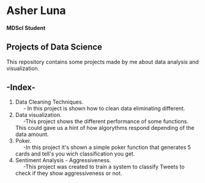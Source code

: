 # Asher Luna
#### MDScI Student

## Projects of Data Science
This repository contains some projects made by me about data analysis and visualization.

## -Index-
1. Data Cleaning Techniques.<br>
$\quad$ - In this project is shown how to clean data eliminating different.
2. Data visualization.<br>
$\quad$ -This project shows the different performance of some functions. This could gave us a hint of how algorythms respond depending of the data amount.
3. Poker.<br>
$\quad$ -In this project it's shown a simple poker function that generates 5 cards and tell's you wich classification you get.
4. Sentiment Analysis - Aggressiveness.<br>
$\quad$ -This project was created to train a system to classify Tweets to check if they show aggressiveness or not.
